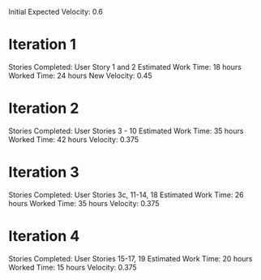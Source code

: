 Initial Expected Velocity: 0.6
# Iteration 1
Stories Completed: User Story 1 and 2
Estimated Work Time: 18 hours
Worked Time: 24 hours
New Velocity: 0.45
# Iteration 2
Stories Completed: User Stories 3 - 10
Estimated Work Time: 35 hours
Worked Time: 42 hours
Velocity: 0.375
# Iteration 3
Stories Completed: User Stories 3c, 11-14, 18
Estimated Work Time: 26 hours
Worked Time: 35 hours
Velocity: 0.375
# Iteration 4
Stories Completed: User Stories 15-17, 19
Estimated Work Time: 20 hours
Worked Time: 15 hours
Velocity: 0.375
